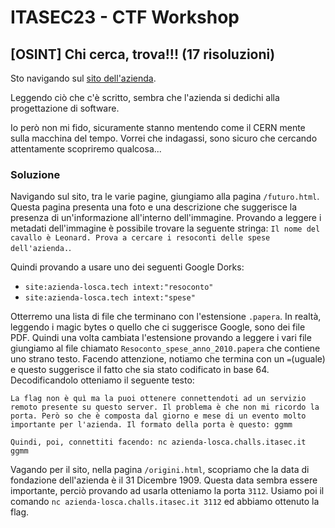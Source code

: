 # ITASEC23 - CTF Workshop

## [OSINT] Chi cerca, trova!!! (17 risoluzioni)

Sto navigando sul [sito dell'azienda](http://www.azienda-losca.tech/).

Leggendo ciò che c'è scritto, sembra che l'azienda si dedichi alla progettazione di software.

Io però non mi fido, sicuramente stanno mentendo come il CERN mente sulla macchina del tempo. Vorrei che indagassi, sono sicuro che cercando attentamente scopriremo qualcosa...

### Soluzione

Navigando sul sito, tra le varie pagine, giungiamo alla pagina `/futuro.html`. Questa pagina presenta una foto e una descrizione che suggerisce la presenza di un'informazione all'interno dell'immagine. Provando a leggere i metadati dell'immagine è possibile trovare la seguente stringa: `Il nome del cavallo è Leonard. Prova a cercare i resoconti delle spese dell'azienda.`.

Quindi provando a usare uno dei seguenti Google Dorks:

- `site:azienda-losca.tech intext:"resoconto"`
- `site:azienda-losca.tech intext:"spese"`

Otterremo una lista di file che terminano con l'estensione `.papera`. In realtà, leggendo i magic bytes o quello che ci suggerisce Google, sono dei file PDF.
Quindi una volta cambiata l'estensione provando a leggere i vari file giungiamo al file chiamato `Resoconto_spese_anno_2010.papera` che contiene uno strano testo. Facendo attenzione, notiamo che termina con un `=`(uguale) e questo suggerisce il fatto che sia stato codificato in base 64. Decodificandolo otteniamo il seguente testo:

```text
La flag non è quì ma la puoi ottenere connettendoti ad un servizio remoto presente su questo server. Il problema è che non mi ricordo la porta. Però so che è composta dal giorno e mese di un evento molto importante per l'azienda. Il formato della porta è questo: ggmm

Quindi, poi, connettiti facendo: nc azienda-losca.challs.itasec.it ggmm
```

Vagando per il sito, nella pagina `/origini.html`, scopriamo che la data di fondazione dell'azienda è il 31 Dicembre 1909. Questa data sembra essere importante, perciò provando ad usarla otteniamo la porta `3112`. Usiamo poi il comando `nc azienda-losca.challs.itasec.it 3112` ed abbiamo ottenuto la flag.
